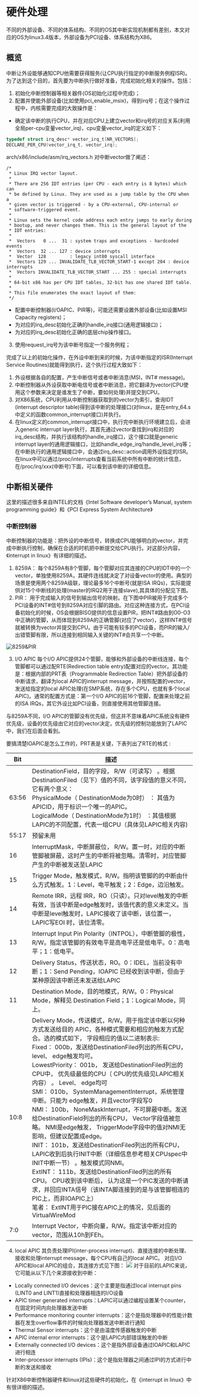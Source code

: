 # 硬件处理 #
不同的外部设备、不同的体系结构、不同的OS其中断实现机制都有差别，本文对应的OS为linux3.4版本，外部设备为PCI设备、体系结构为X86。

## 概览 ##
中断让外设能够通知CPU他需要获得服务(让CPU执行指定的中断服务例程ISR)。为了达到这个目的，首先要为中断执行做好准备，完成初始化相关的操作。包括： 

1. 初始化中断控制器等相关器件(OS初始化过程中完成)；
2. 配置并使能外部设备(比如使用pci_enable_msix)，得到irq号；在这个操作过程中，内核需要完成的大致操作是：

- 确定该中断的执行CPU，并在对应CPU上建立vector和irq号的对应关系(利用全局per-cpu变量vector_irq)，cpu变量vector_irq的定义如下：

``` c
typedef struct irq_desc* vector_irq_t[NR_VECTORS];
DECLARE_PER_CPU(vector_irq_t, vector_irq);
```

arch/x86/include/asm/irq_vectors.h 对中断vector做了阐述：

```
/*
 * Linux IRQ vector layout.
 *
 * There are 256 IDT entries (per CPU - each entry is 8 bytes) which can
 * be defined by Linux. They are used as a jump table by the CPU when a
 * given vector is triggered - by a CPU-external, CPU-internal or
 * software-triggered event.
 *
 * Linux sets the kernel code address each entry jumps to early during
 * bootup, and never changes them. This is the general layout of the
 * IDT entries:
 *
 *  Vectors   0 ...  31 : system traps and exceptions - hardcoded events
 *  Vectors  32 ... 127 : device interrupts
 *  Vector  128         : legacy int80 syscall interface
 *  Vectors 129 ... INVALIDATE_TLB_VECTOR_START-1 except 204 : device interrupts
 *  Vectors INVALIDATE_TLB_VECTOR_START ... 255 : special interrupts
 *
 * 64-bit x86 has per CPU IDT tables, 32-bit has one shared IDT table.
 *
 * This file enumerates the exact layout of them:
 */
```
- 配置中断控制器(I/OAPIC、PIR等)，可能还需要设置外部设备(比如设置MSI Capacity registers)；
- 为对应的irq_desc初始化正确的handle_irq接口(通用逻辑接口)；
- 为对应的irq_desc初始化正确的底层chip操作接口。

3. 使用request_irq号为该中断号指定一个服务例程；

完成了以上的初始化操作，在外设中断到来的时候，为该中断指定的ISR(Interrupt Service Routines)就能得到执行，这个执行过程大致如下：

1. 外设根据各自的配置，产生中断信号或者中断消息(MSI，INT# message)。 
2. 中断控制器从外设获取中断电信号或者中断消息，把它翻译为vector(CPU使用这个参数来决定是谁发生了中断，要如何处理)并提交到CPU。 
3. 对X86系统，CPU利用从中断控制器获取到的vector为索引，查询IDT (interrupt descriptor table)得到该中断的处理接口(对linux，是在entry_64.s中定义的函数common_interrupt接口)并执行。 
4. 在linux定义的common_interrupt接口中，执行完中断执行环境建立后，会进入generic interrupt layer执行，其首先通过vector查找到irq和对应的irq_desc结构，并执行该结构的handle_irq接口，这个接口就是generic interrupt layer的通用逻辑接口，比如handle_edge_irq/handle_level_irq等；在中断执行的通用逻辑接口中，会通过irq_desc::action调用外设指定的ISR。 
在linux中可以通过/proc/interrupts查看当前系统中所有中断的统计信息，在/proc/irq/xxx(中断号)下面，可以看到该中断的详细信息。

## 中断相关硬件 ##
这里的描述很多来自INTEL的文档《Intel Software developer’s Manual, system programming guide》和《PCI Express System Architecture》
### 中断控制器 ###
中断控制器的功能是：把外设的中断信号，转换成CPU能够明白的vector，并完成中断执行控制，确保在合适的时机把中断提交给CPU执行。对这部分内容，《interrupt in linux》有详细的描述。 
1. 8259A： 
每个8259A有8个管脚，每个管脚对应其连接的CPU的IDT中的一个vector，单独使用8259A，其硬件连线就决定了对设备vector的使用。典型的场景是使用两个8259A级联，理论最多16个中断号(就是ISA IRQs)，实际能提供对15个中断线的处理(master的IRQ2用于连接slave),其具体的分配见下图。 
2. PIR： 
用于完成输入的信号到输出信号的映射。在下图中PIR被用于完成多个PCI设备的INT#信号到8259A对应引脚的路由。对应这种连接方式，在PCI设备初始化的时候，OS会根据BISO提供的信息设置PIR，把INT#路由到O0-O3中正确的管脚，从而体现到8259A的正确管脚(对应了vector)，这样INT#信号就被转换为vector并提交到CPU。由于可能有较多的PCI设备，而PIR的输入/出错管脚有限，所以连接到相同输入关键的INT#会共享一个中断。 

![8259&PIR](http://o8xc4jzcp.bkt.clouddn.com/8259-pir)

3. I/O APIC
  每个I/O APIC提供24个管脚，能够和外部设备的中断线连接，每个管脚都可以通过配RTE(Redirection table entry)配置对应的vector。其功能是：根据内部的PRT表（Programmable Redirection Table）把外部设备的中断请求，翻译为local APIC的interrupt message，并按照配置的vector，发送给指定的local APIC处理(在SMP系统，存在多个CPU，也就有多个local APIC)。通常的配置方式是：第一个I/O APIC的前16个管脚，配置来处理之前的ISA IRQs，其它外设比如PCI设备，则直接使用其他管脚连接。 

  与8259A不同，I/O APIC的管脚没有优先级，但这并不意味着APIC系统没有硬件优先级，设备的优先级由它对应的vector决定，优先级的控制功能放到了LAPIC中，我们在后面会看到。

  要搞清楚IOAPIC是怎么工作的，PRT表是关键，下表列出了RTE的格式 :

  | Bit   | 描述                                                         |
  | ----- | ------------------------------------------------------------ |
  | 63:56 | DestinationField，目的字段， R/W（可读写） 。根据DestinationFiled（见下）值的不同，该字段值的意义不同，它有两个意义：<br>PhysicalMode（ DestinationMode为0时） ： 其值为APICID，用于标识一个唯一的APIC。<br>LogicalMode（ DestinationMode为1时） ：其值根据LAPIC的不同配置，代表一组CPU（具体见LAPIC相关内容) |
  | 55:17 | 预留未用                                                     |
  | 16    | InterruptMask，中断屏蔽位， R/W。置一时，对应的中断管脚被屏蔽，这时产生的中断将被忽略。清零时，对应管脚产生的中断被发送至LAPIC |
  | 15    | Trigger Mode，触发模式，R/W。指明该管脚的的中断由什么方式触发。1：Level，电平触发；2：Edge，边沿触发。 |
  | 14    | Remote IRR，远程 IRR，RO（只读）。只对level触发的中断有效，当该中断是edge触发时，该值代表的意义未定义。当中断是level触发时，LAPIC接收了该中断，该位置一，LAPIC写EOI 时，该位清零。 |
  | 13    | Interrupt Input Pin Polarity（INTPOL），中断管脚的极性，R/W。指定该管脚的有效电平是高电平还是低电平。0：高电平；1：低电平。 |
  | 12    | Delivery Status，传送状态，RO。0：IDEL，当前没有中断；1：Send Pending，IOAPIC 已经收到该中断，但由于某种原因该中断还未发送给LAPIC |
  | 11    | Destination Mode，目的地模式，R/W。0：Physical Mode，解释见 Destination Field；1：Logical Mode，同上。 |
  | 10:8  | Delivery Mode，传送模式，R/W。用于指定该中断以何种方式发送给目的 APIC，各种模式需要和相应的触发方式配合。选的模式如下， 字段相应的值以二进制表示:<br>Fixed： 000b，发送给DestinationFiled列出的所有CPU， level、 edge触发均可。<br>LowestPriority： 001b， 发送给DestinationFiled列出的CPU中， 优先级最低的CPU（ CPU的优先级见LAPIC相关内容） 。 Level、 edge均可<br>SMI： 010b， SystemManagementInterrupt，系统管理中断。只能为 edge触发，并且vector字段写0<br>NMI： 100b， NoneMaskInterrupt，不可屏蔽中断。发送给DestinationField列出的所有CPU， Vector字段值被忽略。 NMI是edge触发， TriggerMode字段中的值对NMI无影响，但建议配置成edge。<br>INIT： 101b，发送给DestinationFiled列出的所有CPU， LAPIC收到后执行INIT中断（详细信息参考相关CPUspec中INIT中断一节） 。触发模式同NMI。<br>ExtINT： 111b，发送给DestinationFiled列出的所有CPU。 CPU收到该中断后， 认为这是一个PIC发送的中断请求，并回应INTA信号（该INTA脚连接到的是与该管脚相连的PIC上，而非IOAPIC上）<br>笔者： ExtINT用于PIC接在APIC上的情况，见后面的VirtualWireMod |
  | 7:0   | Interrupt Vector，中断向量，R/W。指定该中断对应的vector，范围从10h到FEh。 |

  

4. local APIC
  其负责处理IPI(inter-process interrupt)、直接连接的中断处理、接收和处理interrupt message，每个CPU有自己的local APIC。 
  对应I/O APIC和local APIC的组合，其连接方式见下图：
![](http://o8xc4jzcp.bkt.clouddn.com/IOAPIC&LAPIC)
对于目前的LAPIC来说，它可能从以下几个来源接收到中断：
- Locally connected I/O devices：这个主要是指通过local interrupt pins (LINT0 and LINT1)直接和处理器相连的I/O设备
- APIC timer generated interrupts：LAPIC可以通过编程设置某个counter，在固定时间内向处理器发送中断
- Performance monitoring counter interrupts：这个是指处理器中的性能计数器在发生overflow事件的时候向处理器发送中断进行通知
- Thermal Sensor interrupts：这个是由温度传感器触发的中断
- APIC internal error interrupts：这个是LAPIC内部错误触发的中断
- Externally connected I/O devices：这个是指外部设备通过IOAPIC和LAPIC进行相连
- Inter-processor interrupts (IPIs)：这个是指处理器之间通过IPI的方式进行中断的发送和接收



针对X86中断控制器硬件和linux对这些硬件的初始化，在《interrupt in linux》中有很详细的描述。
